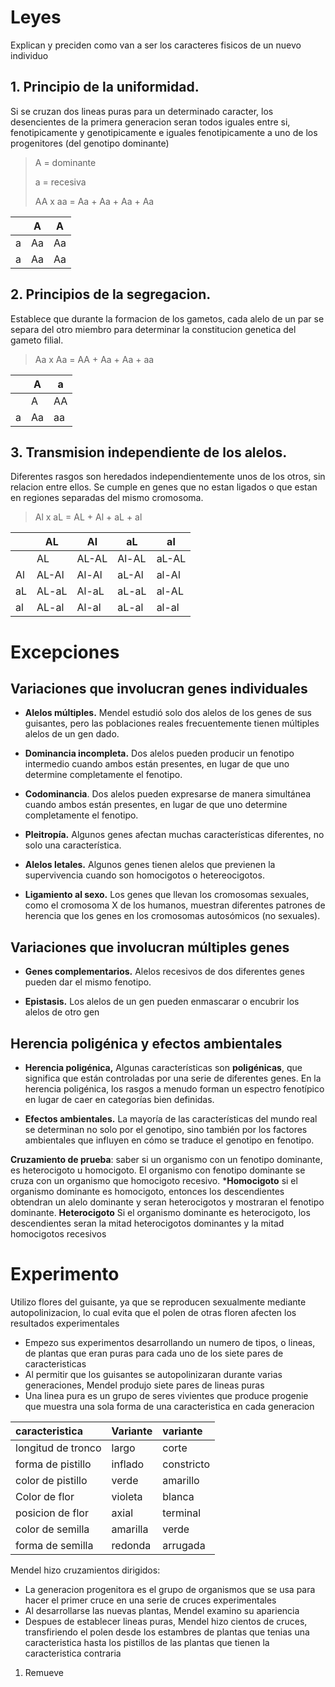 # Leyes

Explican y preciden como van a ser los caracteres fisicos de un nuevo individuo

## 1. Principio de la uniformidad.

Si se cruzan dos lineas puras para un determinado caracter, los desencientes de la primera generacion seran todos iguales entre si, fenotipicamente y genotipicamente e iguales fenotipicamente a uno de los progenitores (del genotipo dominante) 

> A = dominante
> 
> a = recesiva
> 
> AA x aa = Aa + Aa + Aa + Aa

|  | A | A |
| ---- | ---- | ---- |
| a | Aa | Aa |
| a | Aa | Aa |

## 2. Principios de la segregacion.

Establece que durante la formacion de los gametos, cada alelo de un par se separa del otro miembro para determinar la constitucion genetica del gameto filial.

> Aa x Aa = AA + Aa + Aa + aa

|  | A | a |
| ---- | ---- | ---- |
		| A | AA | Aa |
| a | Aa | aa |

## 3. Transmision independiente de los alelos.

Diferentes rasgos son heredados independientemente unos de los otros, sin relacion entre ellos.
 Se cumple en genes que no estan ligados o que estan en regiones separadas del mismo cromosoma.

 > Al x aL = AL + Al + aL + al

 |  | AL | Al | aL | al |
| ---- | ---- | ---- | --- | --- |
		| AL | AL-AL | Al-AL | aL-AL | al-AL |
| Al | AL-Al | Al-Al | aL-Al | al-Al |
| aL | AL-aL | Al-aL | aL-aL | al-AL |
| al | AL-al | Al-al | aL-al | al-al |


# Excepciones
## Variaciones que involucran genes individuales

-   **Alelos múltiples.** 
	Mendel estudió solo dos alelos de los genes de sus guisantes, pero las poblaciones reales frecuentemente tienen múltiples alelos de un gen dado.
    
-   **Dominancia incompleta.** 
	Dos alelos pueden producir un fenotipo intermedio cuando ambos están presentes, en lugar de que uno determine completamente el fenotipo.
    
-   **Codominancia**. 
	Dos alelos pueden expresarse de manera simultánea cuando ambos están presentes, en lugar de que uno determine completamente el fenotipo.
    
-   **Pleitropía.** 
	Algunos genes afectan muchas características diferentes, no solo una característica.
    
-   **Alelos letales.** 
	Algunos genes tienen alelos que previenen la supervivencia cuando son homocigotos o hetereocigotos.
    
-   **Ligamiento al sexo.** 
	Los genes que llevan los cromosomas sexuales, como el cromosoma X de los humanos, muestran diferentes patrones de herencia que los genes en los cromosomas autosómicos (no sexuales).

## Variaciones que involucran múltiples genes
-   **Genes complementarios.** 
	Alelos recesivos de dos diferentes genes pueden dar el mismo fenotipo.
    
-   **Epistasis.** 
	Los alelos de un gen pueden enmascarar o encubrir los alelos de otro gen





## Herencia poligénica y efectos ambientales

-   **Herencia poligénica,** 
	Algunas características son **poligénicas**, que significa que están controladas por una serie de diferentes genes. En la herencia poligénica, los rasgos a menudo forman un espectro fenotípico en lugar de caer en categorías bien definidas.
    
-   **Efectos ambientales.** 
	La mayoría de las características del mundo real se determinan no solo por el genotipo, sino también por los factores ambientales que influyen en cómo se traduce el genotipo en fenotipo.

**Cruzamiento de prueba**:
saber si un organismo con un fenotipo dominante, es heterocigoto u homocigoto.
El organismo con fenotipo dominante se cruza con un organismo que homocigoto recesivo.
***Homocigoto**
si el organismo dominante es homocigoto, entonces los descendientes obtendran un alelo dominante y seran heterocigotos y mostraran el fenotipo dominante.
**Heterocigoto**
Si el organismo dominante es heterocigoto, los descendientes seran la mitad heterocigotos dominantes y la mitad homocigotos recesivos

# Experimento 

Utilizo flores del guisante, ya que se reproducen sexualmente mediante autopolinizacion, lo cual evita que el polen de otras floren afecten los resultados experimentales

- Empezo sus experimentos desarrollando un numero de tipos, o lineas, de plantas que eran puras para cada uno de los siete pares de caracteristicas
- Al permitir que los guisantes se autopolinizaran durante varias generaciones, Mendel produjo siete pares de lineas puras
- Una linea pura es un grupo de seres vivientes que produce progenie que muestra una sola forma de una caracteristica en cada generacion

| caracteristica     | Variante | variante   |
|:------------------ |:-------- |:---------- |
| longitud de tronco | largo    | corte      |
| forma de pistillo  | inflado  | constricto |
| color de pistillo  | verde    | amarillo   | 
| Color de flor      | violeta  | blanca     |
| posicion de flor   | axial    | terminal   |
| color de semilla   | amarilla | verde      |
| forma de semilla   | redonda  | arrugada   |

Mendel hizo cruzamientos dirigidos:
- La generacion progenitora es el grupo de organismos que se usa para hacer el primer cruce en una serie de cruces experimentales
- Al desarrollarse las nuevas plantas, Mendel examino su apariencia
- Despues de establecer lineas puras, Mendel hizo cientos de cruces, transfiriendo el polen desde los estambres de plantas que tenias una caracteristica hasta los pistillos de las plantas que tienen la caracteristica contraria

1. Remueve 